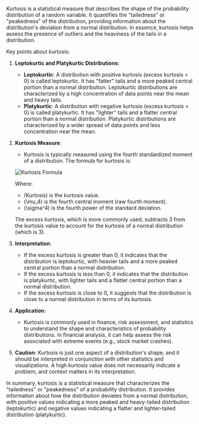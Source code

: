 Kurtosis is a statistical measure that describes the shape of the probability distribution of a random variable. It quantifies the "tailedness" or "peakedness" of the distribution, providing information about the distribution's deviation from a normal distribution. In essence, kurtosis helps assess the presence of outliers and the heaviness of the tails in a distribution.

Key points about kurtosis:

1. **Leptokurtic and Platykurtic Distributions**:
   - **Leptokurtic**: A distribution with positive kurtosis (excess kurtosis > 0) is called leptokurtic. It has "fatter" tails and a more peaked central portion than a normal distribution. Leptokurtic distributions are characterized by a high concentration of data points near the mean and heavy tails.
   - **Platykurtic**: A distribution with negative kurtosis (excess kurtosis < 0) is called platykurtic. It has "lighter" tails and a flatter central portion than a normal distribution. Platykurtic distributions are characterized by a wider spread of data points and less concentration near the mean.

2. **Kurtosis Measure**:
   - Kurtosis is typically measured using the fourth standardized moment of a distribution. The formula for kurtosis is:

   ![Kurtosis Formula](https://latex.codecogs.com/gif.latex?Kurtosis&space;=&space;\frac{\mu_4}{\sigma^4})

   Where:
   - \(Kurtosis\) is the kurtosis value.
   - \(\mu_4\) is the fourth central moment (raw fourth moment).
   - \(\sigma^4\) is the fourth power of the standard deviation.

   The excess kurtosis, which is more commonly used, subtracts 3 from the kurtosis value to account for the kurtosis of a normal distribution (which is 3).

3. **Interpretation**:
   - If the excess kurtosis is greater than 0, it indicates that the distribution is leptokurtic, with heavier tails and a more peaked central portion than a normal distribution.
   - If the excess kurtosis is less than 0, it indicates that the distribution is platykurtic, with lighter tails and a flatter central portion than a normal distribution.
   - If the excess kurtosis is close to 0, it suggests that the distribution is close to a normal distribution in terms of its kurtosis.

4. **Application**:
   - Kurtosis is commonly used in finance, risk assessment, and statistics to understand the shape and characteristics of probability distributions. In financial analysis, it can help assess the risk associated with extreme events (e.g., stock market crashes).

5. **Caution**: Kurtosis is just one aspect of a distribution's shape, and it should be interpreted in conjunction with other statistics and visualizations. A high kurtosis value does not necessarily indicate a problem, and context matters in its interpretation.

In summary, kurtosis is a statistical measure that characterizes the "tailedness" or "peakedness" of a probability distribution. It provides information about how the distribution deviates from a normal distribution, with positive values indicating a more peaked and heavy-tailed distribution (leptokurtic) and negative values indicating a flatter and lighter-tailed distribution (platykurtic).